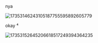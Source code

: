 nya

![17353146243105187755595892605779](https://github.com/user-attachments/assets/e140830d-dda6-4a55-bfb0-ca9671a01fdb)

okay ⁴

![17353152645206618517249394364235](https://github.com/user-attachments/assets/fbf9fe9b-032f-4ce7-894a-61bd18ededa9)
